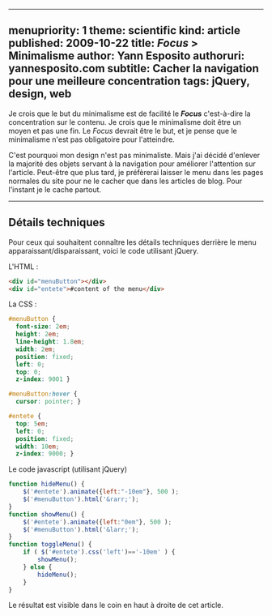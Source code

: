 -----
menupriority:   1
theme: scientific
kind:           article
published: 2009-10-22
title: <em>Focus</em> &gt; Minimalisme
author: Yann Esposito
authoruri: yannesposito.com
subtitle: Cacher la navigation pour une meilleure concentration
tags:  jQuery, design, web
-----

 Je crois que le but du minimalisme est de facilité le <em><strong>Focus</strong></em> c'est-à-dire la concentration sur le contenu.   Je crois que le minimalisme doit être un moyen et pas une fin. Le <em>Focus</em> devrait être le but, et je pense que le minimalisme n'est pas obligatoire pour l'atteindre.

C'est pourquoi mon design n'est pas minimaliste. Mais j'ai décidé d'enlever la majorité des objets servant à la navigation pour améliorer l'attention sur l'article. Peut-être que plus tard, je préfèrerai laisser le menu dans les pages normales du site pour ne le cacher que dans les articles de blog.
Pour l'instant je le cache partout.

---

## Détails techniques

Pour ceux qui souhaitent connaître les détails techniques derrière le menu apparaissant/disparaissant, voici le code utilisant jQuery.

L'HTML :

`````` html
<div id="menuButton"></div>
<div id="entete">#content of the menu</div>
``````

La CSS :

`````` css
#menuButton {
  font-size: 2em;
  height: 2em;
  line-height: 1.8em;
  width: 2em;
  position: fixed;
  left: 0;
  top: 0;
  z-index: 9001 }

#menuButton:hover {
  cursor: pointer; }

#entete {
  top: 5em;
  left: 0;
  position: fixed;
  width: 10em;
  z-index: 9000; }
``````

Le code javascript (utilisant jQuery)

`````` javascript
function hideMenu() {
    $('#entete').animate({left:"-10em"}, 500 );
    $('#menuButton').html('&rarr;');
}
function showMenu() {
    $('#entete').animate({left:"0em"}, 500 );
    $('#menuButton').html('&larr;');
}
function toggleMenu() {
    if ( $('#entete').css('left')=='-10em' ) {
        showMenu();
    } else {
        hideMenu();
    }
}
``````

Le résultat est visible dans le coin en haut à droite de cet article.
